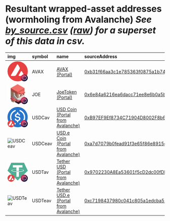 
Resultant wrapped-asset addresses (wormholing from Avalanche)
_See [by_source.csv](by_source.csv) ([raw](https://raw.githubusercontent.com/certusone/wormhole-token-list/main/content/by_source.csv)) for a superset of this data in csv._
=========================================================================
  
| img                                                                                                    | symbol   | name                                                                         | sourceAddress                                                                                                         | solAddress                                                                                                              |   solDecimals | solMarkets   | ethAddress                                                                                                            |   ethDecimals | ethMarkets   | terraAddress                                                                                                                               |   terraDecimals | terraMarkets   | bscAddress                                                                                                           |   bscDecimals | bscMarkets   | maticAddress                                                                                                             |   maticDecimals | maticMarkets   | oasisAddress                                                                                                                     |   oasisDecimals | oasisMarkets   | algorandAddress   | algorandDecimals   | algorandMarkets   | auroraAddress   | auroraDecimals   | auroraMarkets   | ftmAddress   | ftmDecimals   | ftmMarkets   | karuraAddress   | karuraDecimals   | karuraMarkets   | acalaAddress   | acalaDecimals   | acalaMarkets   | klaytnAddress   | klaytnDecimals   | klaytnMarkets   | celoAddress   | celoDecimals   | celoMarkets   | nearAddress   | nearDecimals   | nearMarkets   | moonbeamAddress   | moonbeamDecimals   | moonbeamMarkets   | terra2Address   | terra2Decimals   | terra2Markets   | injectiveAddress   | injectiveDecimals   | injectiveMarkets   | symbol   |
|:-------------------------------------------------------------------------------------------------------|:---------|:-----------------------------------------------------------------------------|:----------------------------------------------------------------------------------------------------------------------|:------------------------------------------------------------------------------------------------------------------------|--------------:|:-------------|:----------------------------------------------------------------------------------------------------------------------|--------------:|:-------------|:-------------------------------------------------------------------------------------------------------------------------------------------|----------------:|:---------------|:---------------------------------------------------------------------------------------------------------------------|--------------:|:-------------|:-------------------------------------------------------------------------------------------------------------------------|----------------:|:---------------|:---------------------------------------------------------------------------------------------------------------------------------|----------------:|:---------------|:------------------|:-------------------|:------------------|:----------------|:-----------------|:----------------|:-------------|:--------------|:-------------|:----------------|:-----------------|:----------------|:---------------|:----------------|:---------------|:----------------|:-----------------|:----------------|:--------------|:---------------|:--------------|:--------------|:---------------|:--------------|:------------------|:-------------------|:------------------|:----------------|:-----------------|:----------------|:-------------------|:--------------------|:-------------------|:-----------------|
| ![AVAX](https://raw.githubusercontent.com/certusone/wormhole-token-list/main/assets/AVAX_wh.png)       | AVAX     | [AVAX (Portal)](http://coingecko.com/en/coins/avalanche)                     | [0xb31f66aa3c1e785363f0875a1b74e27b85fd66c7](https://snowtrace.io/address/0xb31f66aa3c1e785363f0875a1b74e27b85fd66c7) | [KgV1GvrHQmRBY8sHQQeUKwTm2r2h8t4C8qt12Cw1HVE](https://solscan.io/address/KgV1GvrHQmRBY8sHQQeUKwTm2r2h8t4C8qt12Cw1HVE)   |             8 |              | [0x85f138bfEE4ef8e540890CFb48F620571d67Eda3](https://etherscan.io/address/0x85f138bfEE4ef8e540890CFb48F620571d67Eda3) |            18 |              | [terra1hj8de24c3yqvcsv9r8chr03fzwsak3hgd8gv3m](https://finder.terra.money/columbus-5/address/terra1hj8de24c3yqvcsv9r8chr03fzwsak3hgd8gv3m) |               8 |                | [0x96412902aa9aFf61E13f085e70D3152C6ef2a817](https://bscscan.com/address/0x96412902aa9aFf61E13f085e70D3152C6ef2a817) |            18 |              | [0x7Bb11E7f8b10E9e571E5d8Eace04735fDFB2358a](https://polygonscan.com/address/0x7Bb11E7f8b10E9e571E5d8Eace04735fDFB2358a) |              18 |                | [0x32847e63E99D3a044908763056e25694490082F8](https://explorer.oasis.updev.si/address/0x32847e63E99D3a044908763056e25694490082F8) |              18 |                |                   |                    |                   |                 |                  |                 |              |               |              |                 |                  |                 |                |                 |                |                 |                  |                 |               |                |               |               |                |               |                   |                    |                   |                 |                  |                 |                    |                     |                    | AVAX             |
| ![JOE](https://raw.githubusercontent.com/certusone/wormhole-token-list/main/assets/JOE_wh.png)         | JOE      | [JoeToken (Portal)](http://coingecko.com/en/coins/joe)                       | [0x6e84a6216ea6dacc71ee8e6b0a5b7322eebc0fdd](https://snowtrace.io/address/0x6e84a6216ea6dacc71ee8e6b0a5b7322eebc0fdd) | [CriXdFS9iRAYbGEQiTcUqbWwG9RBmYt5B6LwTnoJ61Sm](https://solscan.io/address/CriXdFS9iRAYbGEQiTcUqbWwG9RBmYt5B6LwTnoJ61Sm) |             8 |              |                                                                                                                       |           nan |              |                                                                                                                                            |             nan |                |                                                                                                                      |           nan |              |                                                                                                                          |             nan |                |                                                                                                                                  |             nan |                |                   |                    |                   |                 |                  |                 |              |               |              |                 |                  |                 |                |                 |                |                 |                  |                 |               |                |               |               |                |               |                   |                    |                   |                 |                  |                 |                    |                     |                    | JOE              |
| ![USDCav](https://raw.githubusercontent.com/certusone/wormhole-token-list/main/assets/USDCav_wh.png)   | USDCav   | [USD Coin (Portal from Avalanche)](http://coingecko.com/en/coins/usd-coin)   | [0xB97EF9Ef8734C71904D8002F8b6Bc66Dd9c48a6E](https://snowtrace.io/address/0xB97EF9Ef8734C71904D8002F8b6Bc66Dd9c48a6E) | [FHfba3ov5P3RjaiLVgh8FTv4oirxQDoVXuoUUDvHuXax](https://solscan.io/address/FHfba3ov5P3RjaiLVgh8FTv4oirxQDoVXuoUUDvHuXax) |             8 |              |                                                                                                                       |           nan |              |                                                                                                                                            |             nan |                |                                                                                                                      |           nan |              |                                                                                                                          |             nan |                |                                                                                                                                  |             nan |                |                   |                    |                   |                 |                  |                 |              |               |              |                 |                  |                 |                |                 |                |                 |                  |                 |               |                |               |               |                |               |                   |                    |                   |                 |                  |                 |                    |                     |                    | USDCav           |
| ![USDCeav](https://raw.githubusercontent.com/certusone/wormhole-token-list/main/assets/USDCeav_wh.png) | USDCeav  | [USD.e Coin (Portal from Avalanche)](http://coingecko.com/en/coins/usd-coin) | [0xa7d7079b0fead91f3e65f86e8915cb59c1a4c664](https://snowtrace.io/address/0xa7d7079b0fead91f3e65f86e8915cb59c1a4c664) | [AGqKX7F4mqJ8x2mUQVangJb5pWQJApaKoUfe5gXM53CV](https://solscan.io/address/AGqKX7F4mqJ8x2mUQVangJb5pWQJApaKoUfe5gXM53CV) |             8 |              |                                                                                                                       |           nan |              | [terra1pvel56a2hs93yd429pzv9zp5aptcjg5ulhkz7w](https://finder.terra.money/columbus-5/address/terra1pvel56a2hs93yd429pzv9zp5aptcjg5ulhkz7w) |               6 |                | [0xc1F47175d96Fe7c4cD5370552e5954f384E3C791](https://bscscan.com/address/0xc1F47175d96Fe7c4cD5370552e5954f384E3C791) |             6 |              |                                                                                                                          |             nan |                | [0x05CbE6319Dcc937BdbDf0931466F4fFd0d392B47](https://explorer.oasis.updev.si/address/0x05CbE6319Dcc937BdbDf0931466F4fFd0d392B47) |               6 |                |                   |                    |                   |                 |                  |                 |              |               |              |                 |                  |                 |                |                 |                |                 |                  |                 |               |                |               |               |                |               |                   |                    |                   |                 |                  |                 |                    |                     |                    | USDCeav          |
| ![USDTav](https://raw.githubusercontent.com/certusone/wormhole-token-list/main/assets/USDTav_wh.png)   | USDTav   | [Tether USD (Portal from Avalanche)](http://coingecko.com/en/coins/tether)   | [0x9702230A8Ea53601f5cD2dc00fDBc13d4dF4A8c7](https://snowtrace.io/address/0x9702230A8Ea53601f5cD2dc00fDBc13d4dF4A8c7) | [Kz1csQA91WUGcQ2TB3o5kdGmWmMGp8eJcDEyHzNDVCX](https://solscan.io/address/Kz1csQA91WUGcQ2TB3o5kdGmWmMGp8eJcDEyHzNDVCX)   |             8 |              |                                                                                                                       |           nan |              |                                                                                                                                            |             nan |                |                                                                                                                      |           nan |              |                                                                                                                          |             nan |                |                                                                                                                                  |             nan |                |                   |                    |                   |                 |                  |                 |              |               |              |                 |                  |                 |                |                 |                |                 |                  |                 |               |                |               |               |                |               |                   |                    |                   |                 |                  |                 |                    |                     |                    | USDTav           |
| ![USDTeav](https://raw.githubusercontent.com/certusone/wormhole-token-list/main/assets/USDTeav_wh.png) | USDTeav  | [Tether USD.e (Portal from Avalanche)](http://coingecko.com/en/coins/tether) | [0xc7198437980c041c805a1edcba50c1ce5db95118](https://snowtrace.io/address/0xc7198437980c041c805a1edcba50c1ce5db95118) | [B2wfeYz5VtBnQVrX4M8F6FeDrprVrzKPws5qg1in8bzR](https://solscan.io/address/B2wfeYz5VtBnQVrX4M8F6FeDrprVrzKPws5qg1in8bzR) |             8 |              |                                                                                                                       |           nan |              | [terra1eqvq3thjhye7anv6f6mhxpjhyvww8zjvqcdgjx](https://finder.terra.money/columbus-5/address/terra1eqvq3thjhye7anv6f6mhxpjhyvww8zjvqcdgjx) |               6 |                | [0x2B90E061a517dB2BbD7E39Ef7F733Fd234B494CA](https://bscscan.com/address/0x2B90E061a517dB2BbD7E39Ef7F733Fd234B494CA) |             6 |              |                                                                                                                          |             nan |                | [0x05832a0905E516f29344ADBa1c2052a788B10129](https://explorer.oasis.updev.si/address/0x05832a0905E516f29344ADBa1c2052a788B10129) |               6 |                |                   |                    |                   |                 |                  |                 |              |               |              |                 |                  |                 |                |                 |                |                 |                  |                 |               |                |               |               |                |               |                   |                    |                   |                 |                  |                 |                    |                     |                    | USDTeav          |